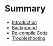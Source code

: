 # Summary

* [Introduction](README.md)
* [Background](chapter1.md)
* [Re-compile Code](re-compile-code.md)
* [Troubleshooting](troubleshoot.md)


